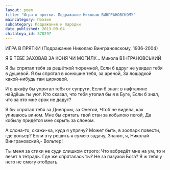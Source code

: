 ```yaml
---
layout: poem
title: "Игра в прятки. Подражание Николаю ВИНГРАНОВСКОМУ"
maincategory: Поэзия
subcategory: Подражания и пародии
date_published: 2013-09-04
chitalnya_id: 870297
---
```




ИГРА В ПРЯТКИ
(Подражание Николаю Винграновскому,
1936-2004)

Я Б ТЕБЕ ЗАХОВАВ ЗА КОНЯ ЧИ МОГИЛУ...
Микола В1НГРАНОВСЬКИЙ

Я бы спрятал тебя за решёткой тюремной,
Если б вдруг не увидел тебя в душевой.
Я бы спрятал в конюшне тебя, за ареной,
За лошадкой какой-нибудь там цирковой.

И в шкафу бы упрятал тебя от супруги,
Если б знал: в нафталине найдёшь ты уют.
Кто сказал, что тебя утопил бы я в Буге,
Если б знал, что за это мне срок не дадут?

Я бы спрятал тебя за Днепром, за Онегой,
Чтоб не видела, как упиваюсь вином.
Мне бы срятать твой стан за кобылою пегой,
Да кобылу придётся мне скрыть за слоном.

А слона-то, скажи-ка, куда я упрячу?
Может быть, в зоопарк повести, где вольер?
Если эту решить я сумею задачу,
Значит, я, Николай Винграновский,- Вольтер!

Ты меня за стихи не суди слишком строго:
Что взбредёт мне на ум, то и лезет в тетрадь.
Где же спряталась ты? Не за пазухой Бога?
Я ж тебя у него не смогу отобрать.






